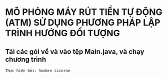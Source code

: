# MÔ PHỎNG MÁY RÚT TIỀN TỰ ĐỘNG (ATM) SỬ DỤNG PHƯƠNG PHÁP LẬP TRÌNH HƯỚNG ĐỐI TƯỢNG
## Tải các gói về và vào tệp Main.java, và chạy chương trình
````
Thực hiện bởi: Sombre Licorne
````